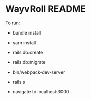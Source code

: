 #  WayvRoll README

To run:

* bundle install

* yarn install

* rails db:create

* rails db:migrate

* bin/webpack-dev-server

* rails s

* navigate to localhost:3000


